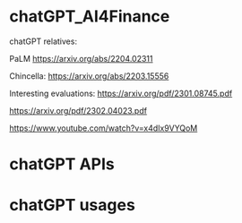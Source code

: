 # chatGPT_AI4Finance

chatGPT relatives: 

PaLM
https://arxiv.org/abs/2204.02311

Chincella:
https://arxiv.org/abs/2203.15556


Interesting evaluations:
https://arxiv.org/pdf/2301.08745.pdf

https://arxiv.org/pdf/2302.04023.pdf

https://www.youtube.com/watch?v=x4dIx9VYQoM

# chatGPT APIs

# chatGPT usages






